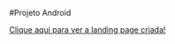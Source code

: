 #Projeto Android

<a href= "https://anaclara-amorim.github.io/Estudos/Projeto-Android-Curso-em-Vídeo/" target="_blank">Clique aqui para ver a landing page criada! </a>